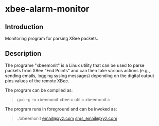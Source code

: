 # xbee-alarm-monitor

## Introduction

Monitoring program for parsing XBee packets.

## Description

The programe "xbeemonit" is a Linux utility that can be used to parse packets
from XBee "End Points" and can then take various actions (e.g., sending emails, 
logging syslog messages) depending on the digital output pins values of the 
remote XBee.

The program can be compiled as:

>gcc -g -o xbeemonit xbee.c util.c xbeemonit.c

The program runs in foreground and can be invoked as:

>./xbeemonit email@xyz.com sms_email@xyz.com
